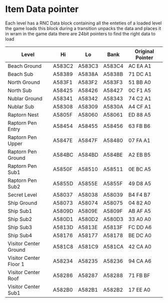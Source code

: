 # Item Data pointer

Each level has a RNC Data block containing all the enteties of a loaded level 
the game loads this block during a transition unpacks the data and places it in wram
in the game data there are 24bit pointers to find the right data to load

| Level | Hi | Lo | Bank | Original Pointer |
|-------|----|----|------|------------------|
| Beach Ground | A583C2 | A583C3 | A583C4 | AC EA A1 |
| Beach Sub | A58389 | A5838A | A5838B | 71 DC A1 |
| North Ground | A583F1 | A583F2 | A583F3 | 51 BB A0 |
| North Sub | A58425 | A58426 | A58427 | 0C F1 A5 |
| Nublar Ground | A58341 | A58342 | A58343 | 74 C2 A1 |
| Nublar Sub | A58308 | A58309 | A5830A | A4 CF A1 |
| Raptorn Nest | A5805F | A58060 | A58061 | ED 88 A5 |
| Raptorn Pen Entry | A58454 | A58455 | A58456 | 63 FB B6 |
| Raptorn Pen Upper | A5847E | A5847F | A58480 | 07 FA A1 |
| Raptorn Pen Ground | A584BC | A584BD | A584BE | A2 EB B5 |
| Raptorn Pen Sub1 | A5850F | A58510 | A58511 | 0E BC A5 |
| Raptorn Pen Sub2 | A5855D | A5855E | A5855F | 49 D8 A5 |
| Secret Level | A58037 | A58038 | A58039 | B4 F4 B7 |
| Ship Ground | A58073 | A58074 | A58075 | 04 82 A0 |
| Ship Sub1 | A5809D | A5809E | A5809F | AB AF A5 |
| Ship Sub2 | A580D1 | A580D2 | A580D3 | 33 A0 A0 |
| Ship Sub3 | A5813D | A5813E | A5813F | FC DD A6 |
| Ship Sub4 | A58176 | A58177 | A58178 | BE DC A0 |
| Visitor Center Ground | A581C8 | A581C9 | A581CA | 42 CA A0 |
| Visitor Center Floor 1 | A58234 | A58235 | A58236 | 94 CA A6 |
| Visitor Center Roof | A58286 | A58287 | A58288 | 71 FB BF |
| Visitor Center Sub1 | A582B0 | A582B1 | A582B2 | 17 EE A0 |
